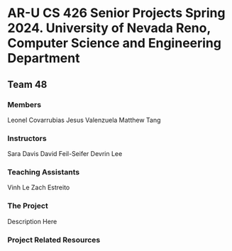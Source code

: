 # AR-U CS 426 Senior Projects Spring 2024. University of Nevada Reno, Computer Science and Engineering Department
## Team 48
### Members
Leonel Covarrubias 
Jesus Valenzuela 
Matthew Tang
### Instructors
Sara Davis 
David Feil-Seifer
Devrin Lee 
### Teaching Assistants
Vinh Le
Zach Estreito

### The Project
Description Here

### Project Related Resources
